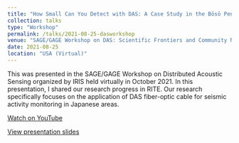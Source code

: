 ```yaml
---
title: "How Small Can You Detect with DAS: A Case Study in the Bōsō Peninsula"
collection: talks
type: "Workshop"
permalink: /talks/2021-08-25-dasworkshop
venue: "SAGE/GAGE Workshop on DAS: Scientific Frontiers and Community Needs"
date: 2021-08-25
location: "USA (Virtual)"
---
```


This was presented in the SAGE/GAGE Workshop on Distributed Acoustic Sensing organized by IRIS held virtually in October 2021. In this presentation, I shared our research progress in RITE. Our research specifically focuses on the application of DAS fiber-optic cable for seismic activity monitoring in Japanese areas. 

[Watch on YouTube](https://youtu.be/ehHnhxN0bRQ)

[View presentation slides](https://www.slideshare.net/YohanesNuwaraNuwara/how-small-can-you-detect-with-das-a-case-study-in-the-bs-peninsula)
